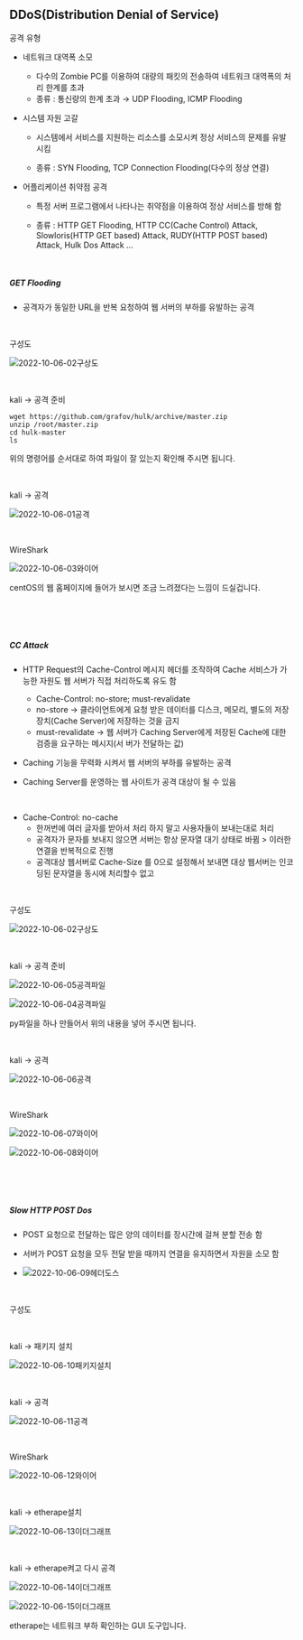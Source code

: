 ## DDoS(Distribution Denial of Service)

공격 유형

- 네트워크 대역폭 소모 
  - 다수의 Zombie PC를 이용하여 대량의 패킷의 전송하여 네트워크 대역폭의 처리 한계를 초과 
  - 종류 : 통신량의 한계 초과 → UDP Flooding, ICMP Flooding 



- 시스템 자원 고갈 

  - 시스템에서 서비스를 지원하는 리소스를 소모시켜 정상 서비스의 문제를 유발 시킴 

  - 종류 : SYN Flooding, TCP Connection Flooding(다수의 정상 연결) 



- 어플리케이션 취약점 공격 

  - 특정 서버 프로그램에서 나타나는 취약점을 이용하여 정상 서비스를 방해 함 

  - 종류 : HTTP GET Flooding, HTTP CC(Cache Control) Attack, Slowloris(HTTP GET based) Attack,  RUDY(HTTP POST based) Attack, Hulk Dos Attack ...

<br>

##### GET Flooding

- 공격자가 동일한 URL을 반복 요청하여 웹 서버의 부하를 유발하는 공격

<br>

구성도

![2022-10-06-02구상도](../images/2022-10-06-DDoS/2022-10-06-02구상도.jpg)

<br>

kali -> 공격 준비

```
wget https://github.com/grafov/hulk/archive/master.zip
unzip /root/master.zip
cd hulk-master
ls
```

위의 명령어를 순서대로 하여 파일이 잘 있는지 확인해 주시면 됩니다.

<br>

kali -> 공격

![2022-10-06-01공격](../images/2022-10-06-DDoS/2022-10-06-01공격.jpg)

<br>

WireShark

![2022-10-06-03와이어](../images/2022-10-06-DDoS/2022-10-06-03와이어.jpg)

centOS의 웹 홈페이지에 들어가 보시면 조금 느려졌다는 느낌이 드실겁니다.

<br>

<br>

<br>

##### CC Attack

- HTTP Request의 Cache-Control 메시지 헤더를 조작하여 Cache 서비스가 가능한 자원도 웹 서버가 직접 처리하도록 유도 함 
  - Cache-Control: no-store; must-revalidate 
  - no-store → 클라이언트에게 요청 받은 데이터를 디스크, 메모리, 별도의 저장 장치(Cache Server)에 저장하는 것을 금지 
  - must-revalidate → 웹 서버가 Caching Server에게 저장된 Cache에 대한 검증을 요구하는 메시지(서 버가 전달하는 값) 

- Caching 기능을 무력화 시켜서 웹 서버의 부하를 유발하는 공격 
-  Caching Server를 운영하는 웹 사이트가 공격 대상이 될 수 있음

<br>

- Cache-Control: no-cache
  - 한꺼번에 여러 글자를 받아서 처리 하지 말고 사용자들이 보내는대로 처리
  - 공격자가 문자를 보내지 않으면 서버는 항상 문자열 대기 상태로 바뀜 > 이러한 연결을 반복적으로 진행
  - 공격대상 웹서버로 Cache-Size 를 0으로 설정해서 보내면 대상 웹서버는 인코딩된 문자열을 동시에 처리할수 없고

<br>

구성도

![2022-10-06-02구상도](../images/2022-10-06-DDoS/2022-10-06-02구상도-1665042065429-8.jpg)

<br>

kali -> 공격 준비

![2022-10-06-05공격파일](../images/2022-10-06-DDoS/2022-10-06-05공격파일.jpg)

![2022-10-06-04공격파일](../images/2022-10-06-DDoS/2022-10-06-04공격파일.jpg)

py파일을 하나 만들어서 위의 내용을 넣어 주시면 됩니다.

<br>

kali -> 공격

![2022-10-06-06공격](../images/2022-10-06-DDoS/2022-10-06-06공격.jpg)

<br>

WireShark

![2022-10-06-07와이어](../images/2022-10-06-DDoS/2022-10-06-07와이어.jpg)

![2022-10-06-08와이어](../images/2022-10-06-DDoS/2022-10-06-08와이어.jpg)

<br>

<br>

<br>

##### Slow HTTP POST Dos

- POST 요청으로 전달하는 많은 양의 데이터를 장시간에 걸쳐 분할 전송 함 

- 서버가 POST 요청을 모두 전달 받을 때까지 연결을 유지하면서 자원을 소모 함
- ![2022-10-06-09헤더도스](../images/2022-10-06-DDoS/2022-10-06-09헤더도스.jpg)

<br>

구성도



<br>

kali -> 패키지 설치

![2022-10-06-10패키지설치](../images/2022-10-06-DDoS/2022-10-06-10패키지설치.jpg)

<br>

kali -> 공격

![2022-10-06-11공격](../images/2022-10-06-DDoS/2022-10-06-11공격.jpg)

<br>

WireShark

![2022-10-06-12와이어](../images/2022-10-06-DDoS/2022-10-06-12와이어.jpg)

<br>

kali -> etherape설치

![2022-10-06-13이더그래프](../images/2022-10-06-DDoS/2022-10-06-13이더그래프.jpg)

<br>

kali -> etherape켜고 다시 공격

![2022-10-06-14이더그래프](../images/2022-10-06-DDoS/2022-10-06-14이더그래프.jpg)

![2022-10-06-15이더그래프](../images/2022-10-06-DDoS/2022-10-06-15이더그래프.jpg)

etherape는 네트워크 부하 확인하는 GUI  도구입니다.

<br>

<br>

<br>





